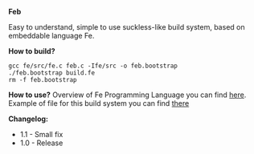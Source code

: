 **Feb**

Easy to understand, simple to use suckless-like build system, based on embeddable language Fe.

**How to build?**

    gcc fe/src/fe.c feb.c -Ife/src -o feb.bootstrap
    ./feb.bootstrap build.fe
    rm -f feb.bootstrap
   
**How to use?**
Overview of Fe Programming Language you can find [here](https://github.com/rxi/fe/blob/ed4cda96bd582cbb08520964ba627efb40f3dd91/doc/lang.md).
Example of file for this build system you can find [there](https://github.com/predefine/feb/blob/main/build.fe)

**Changelog:**
 - 1.1 - Small fix
 - 1.0 - Release
